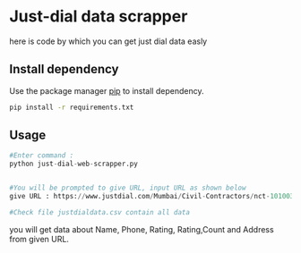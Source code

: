 # Just-dial data scrapper
here is code by which you can get just dial data easly




## Install dependency

Use the package manager [pip](https://pip.pypa.io/en/stable/) to install dependency.

```bash
pip install -r requirements.txt
```

## Usage



```python
#Enter command : 
python just-dial-web-scrapper.py


#You will be prompted to give URL, input URL as shown below
give URL : https://www.justdial.com/Mumbai/Civil-Contractors/nct-10100369

#Check file justdialdata.csv contain all data
```
you will get data about Name, Phone, Rating, Rating,Count and Address from given URL.

